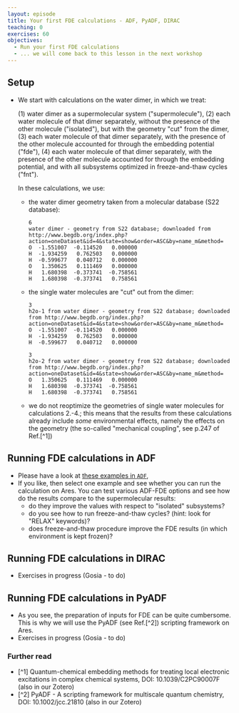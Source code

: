 ```yaml
---
layout: episode
title: Your first FDE calculations - ADF, PyADF, DIRAC
teaching: 0
exercises: 60
objectives:
  - Run your first FDE calculations
  - ... we will come back to this lesson in the next workshop
---
```



## Setup

- We start with calculations on the water dimer, in which we treat:

  (1) water dimer as a supermolecular system ("supermolecule"),
  (2) each water molecule of that dimer separately, without the presence of the other molecule ("isolated"), but with the geometry "cut" from the dimer,
  (3) each water molecule of that dimer separately, with the presence of the other molecule accounted for through the embedding potential ("fde"),
  (4) each water molecule of that dimer separately, with the presence of the other molecule accounted for through the embedding potential, and with all subsystems optimized in freeze-and-thaw cycles ("fnt").
  
  In these calculations, we use:

  - the water dimer geometry taken from a molecular database (S22 database):

      ```shell
      6
      water dimer - geometry from S22 database; downloaded from http://www.begdb.org/index.php?action=oneDataset&id=4&state=show&order=ASC&by=name_m&method=
      O  -1.551007  -0.114520   0.000000
      H  -1.934259   0.762503   0.000000
      H  -0.599677   0.040712   0.000000
      O   1.350625   0.111469   0.000000
      H   1.680398  -0.373741  -0.758561
      H   1.680398  -0.373741   0.758561
      ```

  - the single water molecules are "cut" out from the dimer:

      ```shell
      3
      h2o-1 from water dimer - geometry from S22 database; downloaded from http://www.begdb.org/index.php?action=oneDataset&id=4&state=show&order=ASC&by=name_m&method=
      O  -1.551007  -0.114520   0.000000
      H  -1.934259   0.762503   0.000000
      H  -0.599677   0.040712   0.000000
      ```

      ```shell
      3
      h2o-2 from water dimer - geometry from S22 database; downloaded from http://www.begdb.org/index.php?action=oneDataset&id=4&state=show&order=ASC&by=name_m&method=
      O   1.350625   0.111469   0.000000
      H   1.680398  -0.373741  -0.758561
      H   1.680398  -0.373741   0.758561
      ```


  - we do not reoptimize the geometries of single water molecules for calculations 2.-4.; this means that the results from these calculations already include *some* environmental effects, namely the effects on the geometry (the so-called "mechanical coupling", see p.247 of Ref.[^1])



## Running FDE calculations in ADF

- Please have a look at [these examples in `ADF`](https://www.scm.com/doc/ADF/Examples/Examples.html#fde-frozen-density-embedding),
- If you like, then select one example and see whether you can run the calculation on Ares. You can test various ADF-FDE options and see how do the results compare to the supermolecular results:
  - do they improve the values with respect to "isolated" subsystems?
  - do you see how to run freeze-and-thaw cycles? (hint: look for "RELAX" keywords)?
  - does freeze-and-thaw procedure improve the FDE results (in which environment is kept frozen)?

## Running FDE calculations in DIRAC

- Exercises in progress (Gosia - to do)

## Running FDE calculations in PyADF

- As you see, the preparation of inputs for FDE can be quite cumbersome. This is why we will use the PyADF (see Ref.[^2]) scripting framework on Ares.
- Exercises in progress (Gosia - to do)



### Further read

* [^1] Quantum-chemical embedding methods for treating local electronic excitations in complex chemical systems, DOI: 10.1039/C2PC90007F (also in our Zotero)
* [^2] PyADF - A scripting framework for multiscale quantum chemistry, DOI: 10.1002/jcc.21810 (also in our Zotero)


